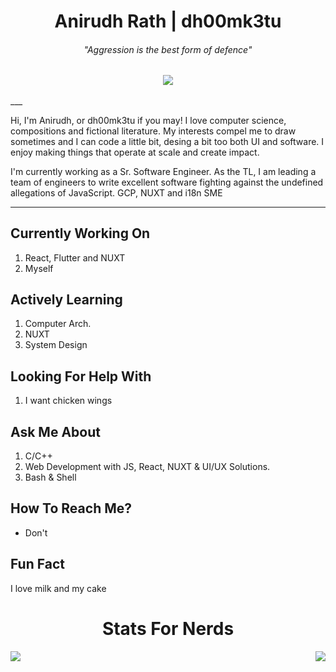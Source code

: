 <h1 align=center>Anirudh Rath | dh00mk3tu</h1>
<h6 align=center><i>"Aggression is the best form of defence"</i></h1>
<h3 align=center><a href="https://anirudhrath.dev"> <img src="https://komarev.com/ghpvc/?username=dh00mk3tu&color=green"></a></h1>
___
<p>
Hi, I'm Anirudh, or dh00mk3tu if you may!
I love computer science, compositions and fictional literature. 
My interests compel me to draw sometimes and I can code a little bit, desing a bit too both UI and software. 
I enjoy making things that operate at scale and create impact. 
</p>

<p>
I'm currently working as a Sr. Software Engineer. 
As the TL, I am leading a team of engineers to write excellent software fighting against the undefined allegations of JavaScript.
GCP, NUXT and i18n SME 
</p>

___



##  Currently Working On 
  1. React, Flutter and NUXT 
  2. Myself
  
##  Actively Learning 
  1. Computer Arch. 
  2. NUXT
  3. System Design
  
##  Looking For Help With 
  1. I want chicken wings
  
##  Ask Me About 
  1. C/C++
  2. Web Development with JS, React, NUXT & UI/UX Solutions.
  3. Bash & Shell 
  

     
##  How To Reach Me?
  - Don't
  
     
##  Fun Fact
   I love milk and my cake

<h1 align=center>
  Stats For Nerds
</h1>
<div>

  <img align="left" src="https://github-readme-stats.vercel.app/api?username=dh00mk3tu&show_icons=true&hide_border=true&count_private=true&theme=radical" />  
  <img align="right" src="https://github-readme-stats.vercel.app/api/top-langs/?username=dh00mk3tu" />

</div>


